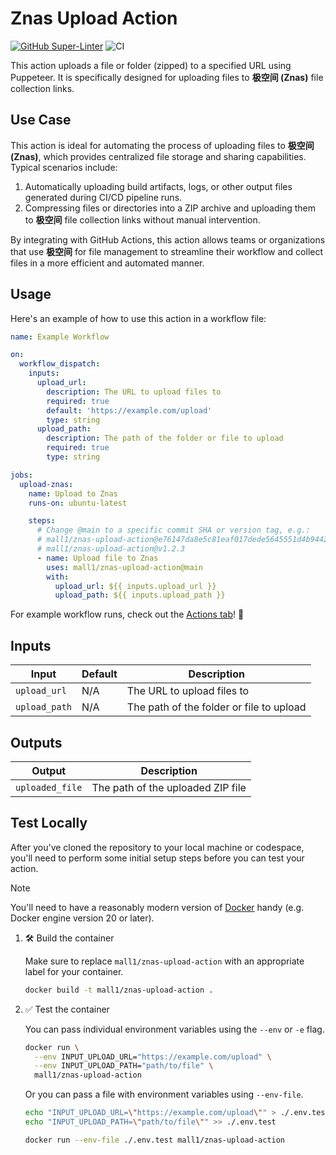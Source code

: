 # Znas Upload Action

[![GitHub Super-Linter](https://github.com/mall1/znas-upload-action/actions/workflows/linter.yml/badge.svg)](https://github.com/super-linter/super-linter)
![CI](https://github.com/mall1/znas-upload-action/actions/workflows/ci.yml/badge.svg)

This action uploads a file or folder (zipped) to a specified URL using
Puppeteer. It is specifically designed for uploading files to **极空间 (Znas)**
file collection links.

## Use Case

This action is ideal for automating the process of uploading files to **极空间
(Znas)**, which provides centralized file storage and sharing capabilities.
Typical scenarios include:

1. Automatically uploading build artifacts, logs, or other output files
   generated during CI/CD pipeline runs.
1. Compressing files or directories into a ZIP archive and uploading them to
   **极空间** file collection links without manual intervention.

By integrating with GitHub Actions, this action allows teams or organizations
that use **极空间** for file management to streamline their workflow and collect
files in a more efficient and automated manner.

## Usage

Here's an example of how to use this action in a workflow file:

```yaml
name: Example Workflow

on:
  workflow_dispatch:
    inputs:
      upload_url:
        description: The URL to upload files to
        required: true
        default: 'https://example.com/upload'
        type: string
      upload_path:
        description: The path of the folder or file to upload
        required: true
        type: string

jobs:
  upload-znas:
    name: Upload to Znas
    runs-on: ubuntu-latest

    steps:
      # Change @main to a specific commit SHA or version tag, e.g.:
      # mall1/znas-upload-action@e76147da8e5c81eaf017dede5645551d4b94427b
      # mall1/znas-upload-action@v1.2.3
      - name: Upload file to Znas
        uses: mall1/znas-upload-action@main
        with:
          upload_url: ${{ inputs.upload_url }}
          upload_path: ${{ inputs.upload_path }}
```

For example workflow runs, check out the
[Actions tab](https://github.com/mall1/znas-upload-action/actions)! :rocket:

## Inputs

| Input         | Default | Description                              |
| ------------- | ------- | ---------------------------------------- |
| `upload_url`  | N/A     | The URL to upload files to               |
| `upload_path` | N/A     | The path of the folder or file to upload |

## Outputs

| Output          | Description                       |
| --------------- | --------------------------------- |
| `uploaded_file` | The path of the uploaded ZIP file |

## Test Locally

After you've cloned the repository to your local machine or codespace, you'll
need to perform some initial setup steps before you can test your action.

> [!NOTE]  
> You'll need to have a reasonably modern version of
> [Docker](https://www.docker.com/get-started/) handy (e.g. Docker engine
> version 20 or later).

1. :hammer_and_wrench: Build the container

   Make sure to replace `mall1/znas-upload-action` with an appropriate label for
   your container.

   ```bash
   docker build -t mall1/znas-upload-action .
   ```

1. :white_check_mark: Test the container

   You can pass individual environment variables using the `--env` or `-e` flag.

   ```bash
   docker run \
     --env INPUT_UPLOAD_URL="https://example.com/upload" \
     --env INPUT_UPLOAD_PATH="path/to/file" \
     mall1/znas-upload-action
   ```

   Or you can pass a file with environment variables using `--env-file`.

   ```bash
   echo "INPUT_UPLOAD_URL=\"https://example.com/upload\"" > ./.env.test
   echo "INPUT_UPLOAD_PATH=\"path/to/file\"" >> ./.env.test

   docker run --env-file ./.env.test mall1/znas-upload-action
   ```
